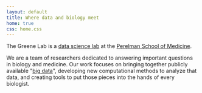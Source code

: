 ```yaml
---
layout: default
title: Where data and biology meet
home: true
css: home.css
---
```


The Greene Lab is a [data science lab](https://en.wikipedia.org/wiki/Dry_lab) at the [Perelman School of Medicine](https://www.med.upenn.edu/).

We are a team of researchers dedicated to answering important questions in biology and medicine.
Our work focuses on bringing together publicly available "[big data](https://en.wikipedia.org/wiki/Big_data)", developing new computational methods to analyze that data, and creating tools to put those pieces into the hands of every biologist.
